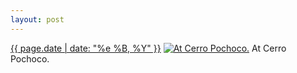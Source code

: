 ```yaml
---
layout: post
---
```


<p>
  <time><a href="/116">{{ page.date | date: "%e %B, %Y" }}</a></time>
  <a href="/116"><img src="{{ site.assets_url }}/116-640.jpg" srcset="{{ site.assets_url }}/116-1280.jpg 1280w, {{ site.assets_url }}/116-960.jpg 960w, {{ site.assets_url }}/116-640.jpg 640w, {{ site.assets_url }}/116-320.jpg 320w" sizes="(min-width: 700px) 50vw, calc(100vw - 2rem)" alt="At Cerro Pochoco." /></a>
  <span>At Cerro Pochoco.</span>
</p>
